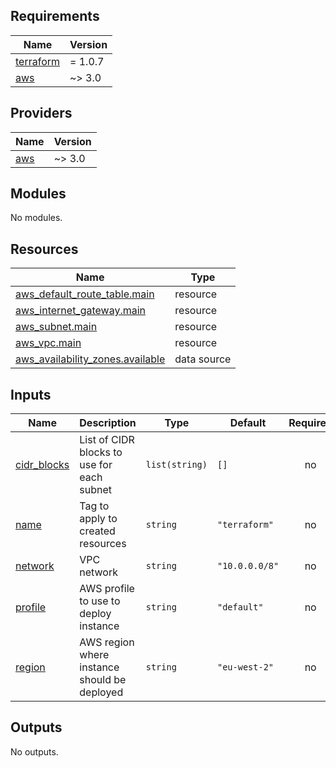 ## Requirements

| Name | Version |
|------|---------|
| <a name="requirement_terraform"></a> [terraform](#requirement\_terraform) | = 1.0.7 |
| <a name="requirement_aws"></a> [aws](#requirement\_aws) | ~> 3.0 |

## Providers

| Name | Version |
|------|---------|
| <a name="provider_aws"></a> [aws](#provider\_aws) | ~> 3.0 |

## Modules

No modules.

## Resources

| Name | Type |
|------|------|
| [aws_default_route_table.main](https://registry.terraform.io/providers/hashicorp/aws/latest/docs/resources/default_route_table) | resource |
| [aws_internet_gateway.main](https://registry.terraform.io/providers/hashicorp/aws/latest/docs/resources/internet_gateway) | resource |
| [aws_subnet.main](https://registry.terraform.io/providers/hashicorp/aws/latest/docs/resources/subnet) | resource |
| [aws_vpc.main](https://registry.terraform.io/providers/hashicorp/aws/latest/docs/resources/vpc) | resource |
| [aws_availability_zones.available](https://registry.terraform.io/providers/hashicorp/aws/latest/docs/data-sources/availability_zones) | data source |

## Inputs

| Name | Description | Type | Default | Required |
|------|-------------|------|---------|:--------:|
| <a name="input_cidr_blocks"></a> [cidr\_blocks](#input\_cidr\_blocks) | List of CIDR blocks to use for each subnet | `list(string)` | `[]` | no |
| <a name="input_name"></a> [name](#input\_name) | Tag to apply to created resources | `string` | `"terraform"` | no |
| <a name="input_network"></a> [network](#input\_network) | VPC network | `string` | `"10.0.0.0/8"` | no |
| <a name="input_profile"></a> [profile](#input\_profile) | AWS profile to use to deploy instance | `string` | `"default"` | no |
| <a name="input_region"></a> [region](#input\_region) | AWS region where instance should be deployed | `string` | `"eu-west-2"` | no |

## Outputs

No outputs.
